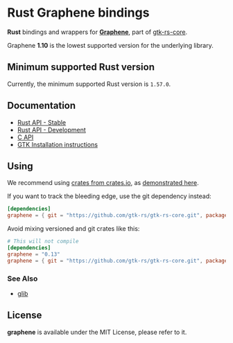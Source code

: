 # Rust Graphene bindings

__Rust__ bindings and wrappers for [__Graphene__](https://github.com/ebassi/graphene), part of [gtk-rs-core](https://github.com/gtk-rs/gtk-rs-core).

Graphene __1.10__ is the lowest supported version for the underlying library.

## Minimum supported Rust version

Currently, the minimum supported Rust version is `1.57.0`.

## Documentation

 * [Rust API - Stable](https://gtk-rs.org/gtk-rs-core/stable/latest/docs/graphene/)
 * [Rust API - Development](https://gtk-rs.org/gtk-rs-core/git/docs/graphene)
 * [C API](https://ebassi.github.io/graphene/docs/)
 * [GTK Installation instructions](https://www.gtk.org/docs/installations/)

## Using

We recommend using [crates from crates.io](https://crates.io/keywords/gtk-rs),
as [demonstrated here](https://gtk-rs.org/#using).

If you want to track the bleeding edge, use the git dependency instead:

```toml
[dependencies]
graphene = { git = "https://github.com/gtk-rs/gtk-rs-core.git", package = "graphene" }
```

Avoid mixing versioned and git crates like this:

```toml
# This will not compile
[dependencies]
graphene = "0.13"
graphene = { git = "https://github.com/gtk-rs/gtk-rs-core.git", package = "graphene" }
```

### See Also

 * [glib](https://crates.io/crates/glib)

## License

__graphene__ is available under the MIT License, please refer to it.
